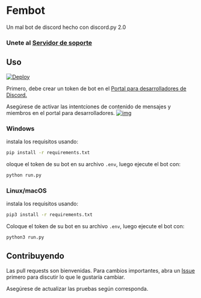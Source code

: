# Fembot 

Un mal bot de discord hecho con discord.py 2.0
### Unete al [Servidor de soporte](https://galactiko.net/support)

## Uso
[![Deploy](https://www.herokucdn.com/deploy/button.svg)](https://heroku.com/deploy?template=https://github.com/ggalactiko/fembot)

Primero, debe crear un token de bot en el [Portal para desarrolladores de Discord.](https://discordapp.com/developers/applications/me)

Asegúrese de activar las intentciones de contenido de mensajes y miembros en el portal para desarrolladores.
[![img](https://cdn.discordapp.com/attachments/969632808920305704/987877147253284934/unknown.png)](#)


### Windows
instala los requisitos usando:
```bash
pip install -r requirements.txt
```

oloque el token de su bot en su archivo `.env`, luego ejecute el bot con:
```bash
python run.py
```

### Linux/macOS
instala los requisitos usando:
```bash
pip3 install -r requirements.txt
```

Coloque el token de su bot en su archivo `.env`, luego ejecute el bot con:
```bash
python3 run.py
```

## Contribuyendo
Las pull requests son bienvenidas. Para cambios importantes, abra un [Issue](https://github.com/ggalactiko/fembot/issues) primero para discutir lo que le gustaría cambiar.

Asegúrese de actualizar las pruebas según corresponda.
